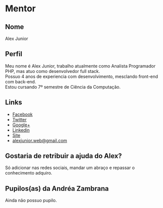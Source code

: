 # Mentor

## Nome

Alex Junior   

## Perfil

Meu nome é Alex Junior, trabalho atualmente como Analista Programador PHP, mas atuo como desenvolvedor full stack.<br>
Possuo 4 anos de experiencia com desenvolvimento, mesclando front-end com back-end.<br>
Estou cursando 7º semestre de Ciência da Computação.


## Links

* [Facebook](https://www.facebook.com/alexjunior012)
* [Twitter](https://twitter.com/alexjunior012)
* [Google+](https://plus.google.com/+AlexJunior012)
* [Linkedin](https://br.linkedin.com/in/alexjunior012)
* [Site](http://www.alexjunior012.com.br)
* alexjunior.web@gmail.com  

## Gostaria de retribuir a ajuda do Alex?

Só adicionar nas redes sociais, mandar um abraço e repassar o conhecimento adquiro.

## Pupilos(as) da Andréa Zambrana  

Ainda não possuo pupilo.
